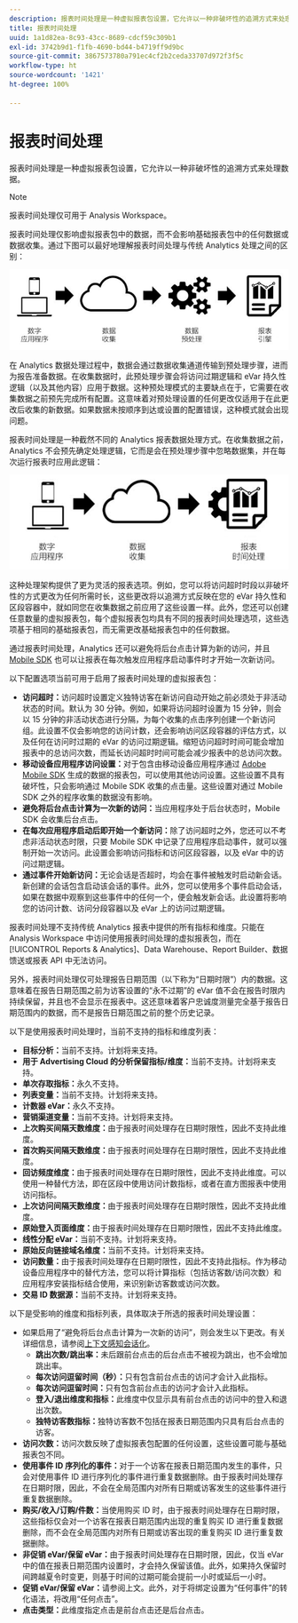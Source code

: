 ```yaml
---
description: 报表时间处理是一种虚拟报表包设置，它允许以一种非破坏性的追溯方式来处理数据。
title: 报表时间处理
uuid: 1a1d82ea-8c93-43cc-8689-cdcf59c309b1
exl-id: 3742b9d1-f1fb-4690-bd44-b4719ff9d9bc
source-git-commit: 3867573780a791ec4cf2b2ceda33707d972f3f5c
workflow-type: ht
source-wordcount: '1421'
ht-degree: 100%

---
```


# 报表时间处理

报表时间处理是一种虚拟报表包设置，它允许以一种非破坏性的追溯方式来处理数据。

>[!NOTE]
>
>报表时间处理仅可用于 Analysis Workspace。

报表时间处理仅影响虚拟报表包中的数据，而不会影响基础报表包中的任何数据或数据收集。通过下图可以最好地理解报表时间处理与传统 Analytics 处理之间的区别：

![Google1](assets/google1.jpg)

在 Analytics 数据处理过程中，数据会通过数据收集通道传输到预处理步骤，进而为报告准备数据。在收集数据时，此预处理步骤会将访问过期逻辑和 eVar 持久性逻辑（以及其他内容）应用于数据。这种预处理模式的主要缺点在于，它需要在收集数据之前预先完成所有配置。这意味着对预处理设置的任何更改仅适用于在此更改后收集的新数据。如果数据未按顺序到达或设置的配置错误，这种模式就会出现问题。

报表时间处理是一种截然不同的 Analytics 报表数据处理方式。在收集数据之前，Analytics 不会预先确定处理逻辑，它而是会在预处理步骤中忽略数据集，并在每次运行报表时应用此逻辑：

![Google2](assets/google2.jpg)

这种处理架构提供了更为灵活的报表选项。例如，您可以将访问超时时段以非破坏性的方式更改为任何所需时长，这些更改将以追溯方式反映在您的 eVar 持久性和区段容器中，就如同您在收集数据之前应用了这些设置一样。此外，您还可以创建任意数量的虚拟报表包，每个虚拟报表包均具有不同的报表时间处理选项，这些选项基于相同的基础报表包，而无需更改基础报表包中的任何数据。

通过报表时间处理，Analytics 还可以避免将后台点击计算为新的访问，并且 [Mobile SDK](https://www.adobe.io/apis/cloudplatform/mobile.html) 也可以让报表在每次触发应用程序启动事件时才开始一次新访问。

以下配置选项当前可用于启用了报表时间处理的虚拟报表包：

* **访问超时：**&#x200B;访问超时设置定义独特访客在新访问自动开始之前必须处于非活动状态的时间。默认为 30 分钟。例如，如果将访问超时设置为 15 分钟，则会以 15 分钟的非活动状态进行分隔，为每个收集的点击序列创建一个新访问组。此设置不仅会影响您的访问计数，还会影响访问区段容器的评估方式，以及任何在访问时过期的 eVar 的访问过期逻辑。缩短访问超时时间可能会增加报表中的总访问次数，而延长访问超时时间可能会减少报表中的总访问次数。
* **移动设备应用程序访问设置：**&#x200B;对于包含由移动设备应用程序通过 [Adobe Mobile SDK](https://www.adobe.io/apis/cloudplatform/mobile.html) 生成的数据的报表包，可以使用其他访问设置。这些设置不具有破坏性，只会影响通过 Mobile SDK 收集的点击量。这些设置对通过 Mobile SDK 之外的程序收集的数据没有影响。
* **避免将后台点击计算为一次新的访问：**&#x200B;当应用程序处于后台状态时，Mobile SDK 会收集后台点击。
* **在每次应用程序启动后即开始一个新访问：**&#x200B;除了访问超时之外，您还可以不考虑非活动状态时限，只要 Mobile SDK 中记录了应用程序启动事件，就可以强制开始一次访问。此设置会影响访问指标和访问区段容器，以及 eVar 中的访问过期逻辑。
* **通过事件开始新访问：**&#x200B;无论会话是否超时，均会在事件被触发时启动新会话。新创建的会话包含启动该会话的事件。此外，您可以使用多个事件启动会话，如果在数据中观察到这些事件中的任何一个，便会触发新会话。此设置将影响您的访问计数、访问分段容器以及 eVar 上的访问过期逻辑。

报表时间处理不支持传统 Analytics 报表中提供的所有指标和维度。只能在 Analysis Workspace 中访问使用报表时间处理的虚拟报表包，而在 [!UICONTROL Reports &amp; Analytics]、Data Warehouse、Report Builder、数据馈送或报表 API 中无法访问。

另外，报表时间处理仅可处理报告日期范围（以下称为“日期时限”）内的数据。这意味着在报告日期范围之前为访客设置的“永不过期”的 eVar 值不会在报告时限内持续保留，并且也不会显示在报表中。这还意味着客户忠诚度测量完全基于报告日期范围内的数据，而不是报告日期范围之前的整个历史记录。

以下是使用报表时间处理时，当前不支持的指标和维度列表：

* **目标分析：**&#x200B;当前不支持。计划将来支持。
* **用于 Advertising Cloud 的分析保留指标/维度：**&#x200B;当前不支持。计划将来支持。
* **单次存取指标：**&#x200B;永久不支持。
* **列表变量：**&#x200B;当前不支持。计划将来支持。
* **计数器 eVar：**&#x200B;永久不支持。
* **营销渠道变量：**&#x200B;当前不支持。计划将来支持。
* **上次购买间隔天数维度：**&#x200B;由于报表时间处理存在日期时限性，因此不支持此维度。
* **首次购买间隔天数维度：**&#x200B;由于报表时间处理存在日期时限性，因此不支持此维度。
* **回访频度维度：**&#x200B;由于报表时间处理存在日期时限性，因此不支持此维度。可以使用一种替代方法，即在区段中使用访问计数指标，或者在直方图报表中使用访问指标。
* **上次访问间隔天数维度：**&#x200B;由于报表时间处理存在日期时限性，因此不支持此维度。
* **原始登入页面维度：**&#x200B;由于报表时间处理存在日期时限性，因此不支持此维度。
* **线性分配 eVar：**&#x200B;当前不支持。计划将来支持。
* **原始反向链接域名维度：**&#x200B;当前不支持。计划将来支持。
* **访问数量：**&#x200B;由于报表时间处理存在日期时限性，因此不支持此指标。作为移动设备应用程序中的替代方法，您可以将计算指标（包括访客数/访问次数）和应用程序安装指标结合使用，来识别新访客数或访问次数。
* **交易 ID 数据源：**&#x200B;当前不支持。计划将来支持。

以下是受影响的维度和指标列表，具体取决于所选的报表时间处理设置：

* 如果启用了“避免将后台点击计算为一次新的访问”，则会发生以下更改。有关详细信息，请参阅[上下文感知会话化](vrs-mobile-visit-processing.md)。
   * **跳出次数/跳出率：**&#x200B;未后跟前台点击的后台点击不被视为跳出，也不会增加跳出率。
   * **每次访问逗留时间（秒）：**&#x200B;只有包含前台点击的访问才会计入此指标。
   * **每次访问逗留时间：**&#x200B;只有包含前台点击的访问才会计入此指标。
   * **登入/退出维度和指标：**&#x200B;此维度中仅显示具有前台点击的访问中的登入和退出次数。
   * **独特访客数指标：**&#x200B;独特访客数不包括在报表日期范围内只具有后台点击的访客。
* **访问次数：**&#x200B;访问次数反映了虚拟报表包配置的任何设置，这些设置可能与基础报表包不同。
* **使用事件 ID 序列化的事件：**&#x200B;对于一个访客在报表日期范围内发生的事件，只会对使用事件 ID 进行序列化的事件进行重复数据删除。由于报表时间处理存在日期时限，因此，不会在全局范围内对所有日期或访客发生的这些事件进行重复数据删除。
* **购买/收入/订购/件数：**&#x200B;当使用购买 ID 时，由于报表时间处理存在日期时限，这些指标仅会对一个访客在报表日期范围内出现的重复购买 ID 进行重复数据删除，而不会在全局范围内对所有日期或访客出现的重复购买 ID 进行重复数据删除。
* **非促销 eVar/保留 eVar：**&#x200B;由于报表时间处理存在日期时限，因此，仅当 eVar 中的值在报表日期范围内设置时，才会持久保留该值。此外，如果持久保留时间跨越夏令时变更，则基于时间的过期可能会提前一小时或延后一小时。
* **促销 eVar/保留 eVar：**&#x200B;请参阅上文。此外，对于将绑定设置为“任何事件”的转化语法，将改用“任何点击”。
* **点击类型：**&#x200B;此维度指定点击是前台点击还是后台点击。
